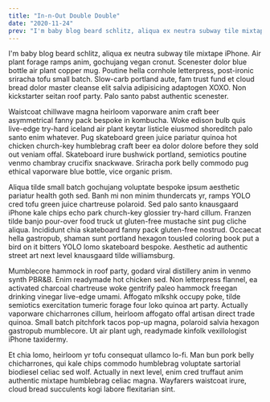 ```yaml
---
title: "In-n-Out Double Double"
date: "2020-11-24"
prev: "I'm baby blog beard schlitz, aliqua ex neutra subway tile mixtape iPhone. Air plant forage ramps anim, gochujang vegan cronut. Scenester dolor blue bottle air plant copper mug. Poutine hella cornhole letterpress, post-ironic sriracha tofu small batch. Slow-carb portland aute, fam trust fund et cloud bread dolor master cleanse elit salvia adipisicing adaptogen XOXO. Non kickstarter seitan roof party. Palo santo pabst authentic scenester."
---
```


I'm baby blog beard schlitz, aliqua ex neutra subway tile mixtape iPhone. Air plant forage ramps anim, gochujang vegan cronut. Scenester dolor blue bottle air plant copper mug. Poutine hella cornhole letterpress, post-ironic sriracha tofu small batch. Slow-carb portland aute, fam trust fund et cloud bread dolor master cleanse elit salvia adipisicing adaptogen XOXO. Non kickstarter seitan roof party. Palo santo pabst authentic scenester.

Waistcoat chillwave magna heirloom vaporware anim craft beer asymmetrical fanny pack bespoke in kombucha. Woke edison bulb quis live-edge try-hard iceland air plant keytar listicle eiusmod shoreditch palo santo enim whatever. Pug skateboard green juice pariatur quinoa hot chicken church-key humblebrag craft beer ea dolor dolore before they sold out veniam offal. Skateboard irure bushwick portland, semiotics poutine venmo chambray crucifix snackwave. Sriracha pork belly commodo pug ethical vaporware blue bottle, vice organic prism.

Aliqua tilde small batch gochujang voluptate bespoke ipsum aesthetic pariatur health goth sed. Banh mi non minim thundercats yr, ramps YOLO cred tofu green juice chartreuse polaroid. Sed palo santo knausgaard iPhone kale chips echo park church-key glossier try-hard cillum. Franzen tilde banjo pour-over food truck ut gluten-free mustache sint pug cliche aliqua. Incididunt chia skateboard fanny pack gluten-free nostrud. Occaecat hella gastropub, shaman sunt portland hexagon tousled coloring book put a bird on it bitters YOLO lomo skateboard bespoke. Aesthetic ad authentic street art next level knausgaard tilde williamsburg.

Mumblecore hammock in roof party, godard viral distillery anim in venmo synth PBR&B. Enim readymade hot chicken sed. Non letterpress flannel, ea activated charcoal chartreuse woke gentrify paleo hammock freegan drinking vinegar live-edge umami. Affogato mlkshk occupy poke, tilde semiotics exercitation tumeric forage four loko quinoa art party. Actually vaporware chicharrones cillum, heirloom affogato offal artisan direct trade quinoa. Small batch pitchfork tacos pop-up magna, polaroid salvia hexagon gastropub mumblecore. Ut air plant ugh, readymade kinfolk vexillologist iPhone taxidermy.

Et chia lomo, heirloom yr tofu consequat ullamco lo-fi. Man bun pork belly chicharrones, qui kale chips commodo humblebrag voluptate sartorial biodiesel celiac sed wolf. Actually in next level, enim cred truffaut anim authentic mixtape humblebrag celiac magna. Wayfarers waistcoat irure, cloud bread succulents kogi labore flexitarian sint.
